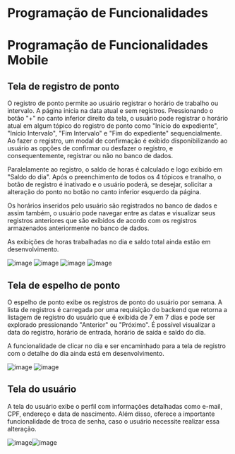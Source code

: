 # Programação de Funcionalidades

# Programação de Funcionalidades Mobile

## Tela de registro de ponto

O registro de ponto permite ao usuário registrar o horário de trabalho ou intervalo. A página inicia na data atual e sem registros. Pressionando o botão "+" no canto inferior direito da tela, o usuário pode registrar o horário atual em algum tópico do registro de ponto como "Início do expediente", "Início Intervalo", "Fim Intervalo" e "Fim do expediente" sequencialmente. Ao fazer o registro, um modal de confirmação é exibido disponibilizando ao usuário as opções de confirmar ou desfazer o registro, e consequentemente, registrar ou não no banco de dados.

Paralelamente ao registro, o saldo de horas é calculado e logo exibido em "Saldo do dia". Após o preenchimento de todos os 4 tópicos e tranalho, o botão de registro é inativado e o usuário poderá, se desejar, solicitar a alteração do ponto no botão no canto inferior esquerdo da página.

Os horários inseridos pelo usuário são registrados no banco de dados e assim também, o usuário pode navegar entre as datas e visualizar seus registros anteriores que são exibidos de acordo com os registros armazenados anteriormente no banco de dados.

As exibições de horas trabalhadas no dia e saldo total ainda estão em desenvolvimento.

![image](https://github.com/ICEI-PUC-Minas-PMV-ADS/pmv-ads-2024-1-e4-proj-dad-t2-grupo12/assets/114538749/8047b619-f202-4e1d-81a4-5d0324d30a0e) ![image](https://github.com/ICEI-PUC-Minas-PMV-ADS/pmv-ads-2024-1-e4-proj-dad-t2-grupo12/assets/114538749/b082837c-f2c3-45ac-9658-836e8d4210fd) ![image](https://github.com/ICEI-PUC-Minas-PMV-ADS/pmv-ads-2024-1-e4-proj-dad-t2-grupo12/assets/114538749/371b9d15-ecb7-4f6a-a284-e96690c69849) ![image](https://github.com/ICEI-PUC-Minas-PMV-ADS/pmv-ads-2024-1-e4-proj-dad-t2-grupo12/assets/114538749/3fca9602-0a0d-499b-aa90-03345ededa80)

## Tela de espelho de ponto

O espelho de ponto exibe os registros de ponto do usuário por semana. A lista de registros é carregada por uma requisição do backend que retorna a listagem de registro do usuário que é exibida de 7 em 7 dias e pode ser explorado pressionando "Anterior" ou "Próximo". É possível visualizar a data do registro, horário de entrada, horário de saída e saldo do dia.

A funcionalidade de clicar no dia e ser encaminhado para a tela de registro com o detalhe do dia ainda está em desenvolvimento. 

![image](https://github.com/ICEI-PUC-Minas-PMV-ADS/pmv-ads-2024-1-e4-proj-dad-t2-grupo12/assets/114538749/4ab44f3b-0813-46c3-bff7-e021d0046cbd) ![image](https://github.com/ICEI-PUC-Minas-PMV-ADS/pmv-ads-2024-1-e4-proj-dad-t2-grupo12/assets/114538749/097d33d9-28e1-4417-b001-7f269f3e62b6)

## Tela do usuário

A tela do usuário exibe o perfil com informações detalhadas como e-mail, CPF, endereço e data de nascimento. Além disso, oferece a importante funcionalidade de troca de senha, caso o usuário necessite realizar essa alteração.

![image](https://github.com/ICEI-PUC-Minas-PMV-ADS/pmv-ads-2024-1-e4-proj-dad-t2-grupo12/assets/86340530/40bfa51f-77f2-4ee5-92d2-33e01e048662)![image](https://github.com/ICEI-PUC-Minas-PMV-ADS/pmv-ads-2024-1-e4-proj-dad-t2-grupo12/assets/86340530/eaa6695d-598d-4147-b66b-d1c089d0a58a)



